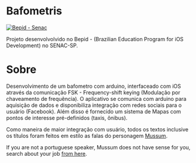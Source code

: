 Bafometris
==============
[![Bepid - Senac](https://raw.github.com/ezefranca/bepid-senac-sp/master/Segundo%20projeto/logo.png)](https://github.com/ezefranca/iBafometro) 

Projeto desenvolvolvido no Bepid - (Brazilian Education Program for iOS Development) no SENAC-SP.

Sobre
======

Desenvolvimento de um bafometro com arduino, interfaceado com iOS através da comunicação FSK - Frequency-shift keying (Modulação por chaveamento de frequência). O aplicativo se comunica com arduino para aquisição de dados e disponibiliza integração com redes sociais para o usuário (Facebook). Além disso é fornecido um sistema de Mapas com pontos de interesse pré-definidos (taxis, ônibus).

Como maneira de maior integração com usuário, todos os textos inclusive os títulos foram feitos em estilo as falas do personagem [Mussum]().

If you are not a portuguese speaker, Mussum does not have sense for you, search about your job [from here](http://en.wikipedia.org/wiki/Mussum).
